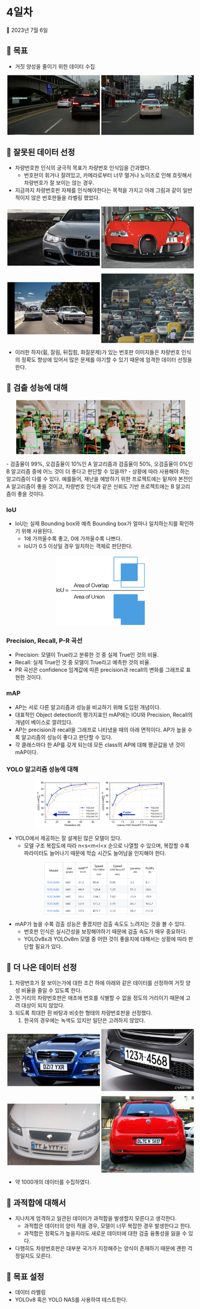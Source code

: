 # 4일차

📅 2023년 7월 6일

## **📌** 목표

- 거짓 양성을 줄이기 위한 데이터 수집

<p align="center">
  <img src="./img/0706/0706_goal1.png" align="center" width="49%">
  <img src="./img/0706/0706_goal2.png" align="center" width="49%">
</p>

## **📌** 잘못된 데이터 선정

- 차량번호판 인식의 궁극적 목표가 차량번호 인식임을 간과했다.
    - 번호판이 휘거나 잘려있고, 카메라로부터 너무 멀거나 노이즈로 인해 흐릿해서 차량번호가 잘 보이는 않는 경우.
- 지금까지 차량번호판 자체를 인식해야한다는 목적을 가지고 아래 그림과 같이 일반적이지 않은 번호판들을 라벨링 했었다.

<p align="center">
  <img src="./img/0706/0706_mis1.png" align="center" width="49%">
  <img src="./img/0706/0706_mis2.png" align="center" width="49%">
</p>
<p align="center">
  <img src="./img/0706/0706_mis3.png" align="center" width="49%">
  <img src="./img/0706/0706_mis4.png" align="center" width="49%">
</p>

- 이러한 하자(휨, 잘림, 뒤집힘, 화질문제)가 있는 번호판 이미지들은 차량번호 인식의 정확도 향상에 있어서 많은 문제를 야기할 수 있기 때문에 엄격한 데이터 선정을 한다.

## **📌** 검출 성능에 대해

<p align="center">
  <img src="./img/0706/0706_perf.png" align="center" width="90%">
</p>
- 검출율이 99%, 오검출율이 10%인 A 알고리즘과 검출율이 50%, 오검출율이 0%인 B 알고리즘 중에 어느 것이 더 좋다고 판단할 수 있을까?
- 상황에 따라 사용해야 하는 알고리즘이 다를 수 있다. 예를들어, 재난을 예방하기 위한 프로젝트에는 밑져야 본전인 A 알고리즘이 좋을 것이고, 차량번호 인식과 같은 신뢰도 기반 프로젝트에는 B 알고리즘이 좋을 것이다.

### IoU

- IoU는 실제 Bounding box와 예측 Bounding box가 얼마나 일치하는지를 확인하기 위해 사용된다.
    - 1에 가까울수록 좋고, 0에 가까울수록 나쁘다.
    - IoU가 0.5 이상일 경우 일치하는 객체로 판단한다.
    
<p align="center">
    <img src="./img/0706/0706_iou.png" align="center" width="49%">
</p>
    

### Precision, Recall, P-R 곡선

- Precision: 모델이 True라고 분류한 것 중 실제 True인 것의 비율.
- Recall: 실제 True인 것 중 모델이 True라고 예측한 것의 비율.
- PR 곡선은 confidence 임계값에 따른 precision과 recall의 변화를 그래프로 표현한 것이다.

### mAP

- AP는 서로 다른 알고리즘과 성능을 비교하기 위해 도입된 개념이다.
- 대표적인 Object detection의 평가지표인 mAP에는 IOU와 Precision, Recall의 개념이 베이스로 깔려있다.
- AP는 precision과 recall을 그래프로 나타냈을 때의 아래 면적이다. AP가 높을 수록 알고리즘의 성능이 좋다고 판단할 수 있다.
- 각 클래스마다 한 AP를 갖게 되는데 모든 class의 AP에 대해 평균값을 낸 것이 mAP이다.

### YOLO 알고리즘 성능에 대해

<p align="center">
    <img src="./img/0706/0706_yolo.png" align="center" width="70%">
</p>

- YOLO에서 제공하는 잘 설계된 많은 모델이 있다.
    - 모델 구조 복잡도에 따라 n<s<m<l<x 순으로 나열할 수 있으며, 복잡할 수록 파라미터도 늘어나기 때문에 학습 시간도 늘어남을 인지해야 한다.

<p align="center">
  <img src="./img/0706/0706_yolo2.png" align="center" width="60%">
</p>

- mAP가 높을 수록 검출 성능은 좋겠지만 검출 속도도 느려지는 것을 볼 수 있다.
    - 번호판 인식은 실시간성을 보장해야하기 때문에 검출 속도가 매우 중요하다.
    - YOLOv8x과 YOLOv8m 모델 중 어떤 것이 좋을지에 대해서는 상황에 따라 판단할 필요가 있다.

## **📌** 더 나은 데이터 선정

1. 차량번호가 잘 보이는가에 대한 조건 하에 아래와 같은 데이터를 선정하여 거짓 양성 비율을 줄일 수 있도록 한다.
2. 먼 거리의 차량번호판은 애초에 번호를 식별할 수 없을 정도의 거리이기 때문에 고려 대상이 되지 않았다.
3. 되도록 최대한 흰 바탕과 비슷한 형태의 차량번호판을 선정했다.
    1. 한국의 경우에는 녹색도 있지만 일단은 고려하지 않았다.

<p align="center">
  <img src="./img/0706/0706_good1.png" align="center" width="49%">
  <img src="./img/0706/0706_good2.jpg" align="center" width="49%">
</p>
<p align="center">
  <img src="./img/0706/0706_good3.jpg" align="center" width="49%">
  <img src="./img/0706/0706_good4.jpg" align="center" width="49%">
</p>

- 약 1000개의 데이터를 수집하였다.

## **📌** 과적합에 대해서

- 지나치게 엄격하고 일관된 데이터가 과적합을 발생할지 모른다고 생각한다.
    - 과적합은 데이터의 양이 적을 경우, 모델이 너무 복잡한 경우 발생한다고 한다.
    - 과적합은 정확도가 높을지라도 새로운 데이터에 대한 검출 융통성을 잃을 수 있다.
- 다행히도 차량번호판은 대부분 국가가 지정해주는 양식이 존재하기 때문에 괜한 걱정일지도 모른다.

## **📌** 목표 설정

- 데이터 라벨링
- YOLOv8 혹은 YOLO NAS를 사용하여 테스트한다.
